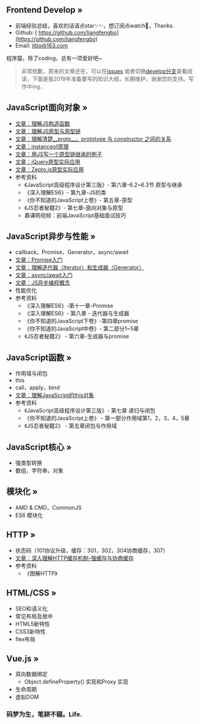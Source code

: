 ## Frontend Develop »

- 前端经验总结，喜欢的话请点star✨✨，想订阅点watch🎉，Thanks.
- Github: [ https://github.com/liangfengbo](https://github.com/liangfengbo)
- Email: itbo@163.com

程序猿，除了coding，总有一项爱好吧~

> 非常抱歉，原来的文章还在，可以在[issues](https://github.com/liangfengbo/frontend-develop/issues?q=is%3Aissue+is%3Aclosed) 或者切换[develop分支](https://github.com/liangfengbo/frontend-develop/tree/develop)查看阅读，下面是我2019年准备要写的知识大纲，长期维护，谢谢您的支持。写作中ing..

## JavaScript面向对象 »
- [文章：理解JS构造函数](https://github.com/liangfengbo/frontend-develop/issues/45)
- [文章：理解JS原型与原型链](https://github.com/liangfengbo/frontend-develop/issues/46)
- [文章：理解清楚__proto__、prototype 与 constructor 之间的关系](https://github.com/liangfengbo/frontend-develop/issues/47)
- [文章：instanceof原理](https://github.com/liangfengbo/frontend-develop/issues/48)
- [文章：用JS写一个原型链继承的例子](https://github.com/liangfengbo/frontend-develop/issues/49)
- [文章：jQuery原型实际应用](https://github.com/liangfengbo/frontend-develop/issues/50)
- [文章：Zepto.js原型实际应用](https://github.com/liangfengbo/frontend-develop/issues/51)
- 参考资料
    - 《JavaScript高级程序设计第三版》- 第六章-6.2~6.3节 原型与继承
    - 《深入理解ES6》- 第九章-JS的类
    - 《你不知道的JavaScript上卷》- 第五章-原型
    - 《JS忍者秘籍2》- 第七章-面向对象与原型
    - 慕课网视频：前端JavaScript基础面试技巧

## JavaScript异步与性能 »
- callback，Promise，Generator，async/await
- [文章：Promise入门](https://github.com/liangfengbo/frontend-develop/issues/40)
- [文章：理解迭代器（Iterator）和生成器（Generator）](https://github.com/liangfengbo/frontend-develop/issues/41)
- [文章：async/await入门](https://github.com/liangfengbo/frontend-develop/issues/42)
- [文章：JS异步编程概念](https://github.com/liangfengbo/frontend-develop/issues/44) 
- 性能优化
- 参考资料
    - 《深入理解ES6》-第十一章-Promise
    - 《深入理解ES6》- 第八章 - 迭代器与生成器
    - 《你不知道的JavaScript下卷》-第四章promise
    - 《你不知道的JavaScript中卷》- 第二部分1~5章
    - 《JS忍者秘籍2》 - 第六章-生成器与promise


## JavaScript函数 »
- 作用域与闭包
- this
- call，apply，bind
- [文章：理解JavaScript的this对象](https://github.com/liangfengbo/frontend-develop/issues/43)
- 参考资料
    - 《JavaScript高级程序设计第三版》- 第七章 递归与闭包
    - 《你不知道的JavaScript上卷》 - 第一部分作用域第1，2，3，4，5章
    - 《JS忍者秘籍2》 - 第五章闭包与作用域
## JavaScript核心 »
- 强类型转换
- 数组，字符串，对象

## 模块化 »
- AMD & CMD，CommonJS
- ES6 模块化

## HTTP »
- 状态码（101协议升级，缓存：301，302，304协商缓存，307）
- [文章：深入理解HTTP缓存机制-强缓存与协商缓存](https://github.com/liangfengbo/frontend-develop/issues/39)
- 参考资料
    - 《图解HTTP》 

## HTML/CSS »
- SEO和语义化
- 常见布局及居中
- HTML5新特性
- CSS3新特性
- flex布局

## Vue.js »
- 双向数据绑定
    - Object.defineProperty() 实现和Proxy 实现
- 生命周期
- 虚拟DOM
    
### 码梦为生，笔耕不辍。Life.
